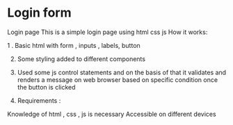 # Login form
 Login page
This is a simple login page using html css js
How it works:

1 . Basic html with form , inputs , labels, button 

2. Some  styling added to different components
 
3. Used some js control statements and on the basis of that it validates and  renders a message  on web browser  based on specific condition once the button is clicked
4. Requirements :

Knowledge of html , css , js is necessary 
Accessible on different devices 
